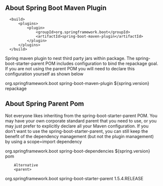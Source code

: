 ## About Spring Boot Maven Plugin
      <build>
          <plugins>
              <plugin>
                  <groupId>org.springframework.boot</groupId>
                  <artifactId>spring-boot-maven-plugin</artifactId>
              </plugin>
          </plugins>
      </build>  
      
  Spring maven plugin to nest third party jars within package. The spring-boot-starter-parent POM includes <executions> configuration to bind the
repackage goal. If you are not using the parent POM you will need to declare this configuration
yourself as shown below 

 <plugins>
            <plugin>
                <groupId>org.springframework.boot</groupId>
                <artifactId>spring-boot-maven-plugin</artifactId>
                <version>${spring.version}</version>
                <executions>
                    <execution>
                        <goals>
                            <goal>repackage</goal>
                        </goals>
                    </execution>
                </executions>
            </plugin>  
            
## About Spring Parent Pom

Not everyone likes inheriting from the spring-boot-starter-parent POM. You may have your
own corporate standard parent that you need to use, or you may just prefer to explicitly declare all your
Maven configuration.
If you don’t want to use the spring-boot-starter-parent, you can still keep the benefit of the
dependency management (but not the plugin management) by using a scope=import dependency

<dependency>
            <groupId>org.springframework.boot</groupId>
            <artifactId>spring-boot-dependencies</artifactId>
            <version>${spring.version}</version>
            <type>pom</type>
        </dependency>   
        
        Alternative   
        <parent>
<groupId>org.springframework.boot</groupId>
<artifactId>spring-boot-starter-parent</artifactId>
<version>1.5.4.RELEASE</version>
</parent>

